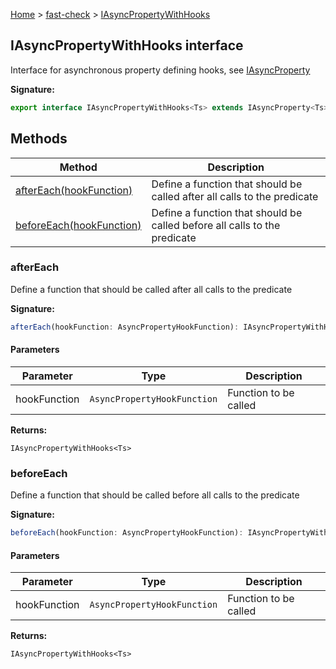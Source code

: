[Home](/) &gt; [fast-check](../fast-check.md) &gt; [IAsyncPropertyWithHooks](IAsyncPropertyWithHooks.md)

## IAsyncPropertyWithHooks interface

Interface for asynchronous property defining hooks, see [IAsyncProperty](IAsyncProperty.md)

<b>Signature:</b>

```typescript
export interface IAsyncPropertyWithHooks<Ts> extends IAsyncProperty<Ts> 
```

## Methods

|  Method | Description |
|  --- | --- |
|  [afterEach(hookFunction)](IAsyncPropertyWithHooks.md#aftereach) | Define a function that should be called after all calls to the predicate |
|  [beforeEach(hookFunction)](IAsyncPropertyWithHooks.md#beforeeach) | Define a function that should be called before all calls to the predicate |

### afterEach

Define a function that should be called after all calls to the predicate

<b>Signature:</b>

```typescript
afterEach(hookFunction: AsyncPropertyHookFunction): IAsyncPropertyWithHooks<Ts>;
```

#### Parameters

|  Parameter | Type | Description |
|  --- | --- | --- |
|  hookFunction | <code>AsyncPropertyHookFunction</code> | Function to be called |

<b>Returns:</b>

`IAsyncPropertyWithHooks<Ts>`

### beforeEach

Define a function that should be called before all calls to the predicate

<b>Signature:</b>

```typescript
beforeEach(hookFunction: AsyncPropertyHookFunction): IAsyncPropertyWithHooks<Ts>;
```

#### Parameters

|  Parameter | Type | Description |
|  --- | --- | --- |
|  hookFunction | <code>AsyncPropertyHookFunction</code> | Function to be called |

<b>Returns:</b>

`IAsyncPropertyWithHooks<Ts>`

